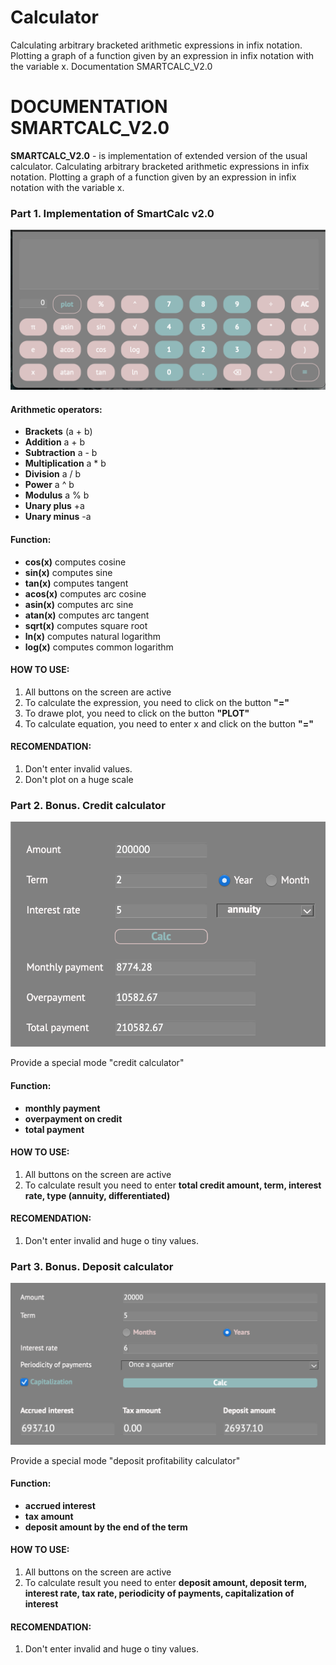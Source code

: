 # Calculator
 Calculating arbitrary bracketed arithmetic expressions in infix notation. Plotting a graph of a function given by an expression in infix notation with the variable x.
Documentation SMARTCALC\_V2.0

DOCUMENTATION SMARTCALC\_V2.0
=============================

**SMARTCALC\_V2.0** - is implementation of extended version of the usual calculator. Calculating arbitrary bracketed arithmetic expressions in infix notation. Plotting a graph of a function given by an expression in infix notation with the variable x.

### Part 1. Implementation of SmartCalc v2.0

![](src/manual/main.png)

#### Arithmetic operators:

*   **Brackets** (a + b)
*   **Addition** a + b
*   **Subtraction** a - b
*   **Multiplication** a \* b
*   **Division** a / b
*   **Power** a ^ b
*   **Modulus** a % b
*   **Unary plus** +a
*   **Unary minus** -a

#### Function:

*   **cos(x)** computes cosine
*   **sin(x)** computes sine
*   **tan(x)** computes tangent
*   **acos(x)** computes arc cosine
*   **asin(x)** computes arc sine
*   **atan(x)** computes arc tangent
*   **sqrt(x)** computes square root
*   **ln(x)** computes natural logarithm
*   **log(x)** computes common logarithm

#### HOW TO USE:

1.  All buttons on the screen are active
2.  To calculate the expression, you need to click on the button **"="**
3.  To drawe plot, you need to click on the button **"PLOT"**
4.  To calculate equation, you need to enter x and click on the button **"="**

#### RECOMENDATION:

1.  Don't enter invalid values.
2.  Don't plot on a huge scale

### Part 2. Bonus. Credit calculator

![](src/manual/credit.png)

Provide a special mode "credit calculator"

#### Function:

*   **monthly payment**
*   **overpayment on credit**
*   **total payment**

#### HOW TO USE:

1.  All buttons on the screen are active
2.  To calculate result you need to enter **total credit amount, term, interest rate, type (annuity, differentiated)**

#### RECOMENDATION:

1.  Don't enter invalid and huge o tiny values.

### Part 3. Bonus. Deposit calculator

![](src/manual/deposit.png)

Provide a special mode "deposit profitability calculator"

#### Function:

*   **accrued interest**
*   **tax amount**
*   **deposit amount by the end of the term**

#### HOW TO USE:

1.  All buttons on the screen are active
2.  To calculate result you need to enter **deposit amount, deposit term, interest rate, tax rate, periodicity of payments, capitalization of interest**

#### RECOMENDATION:

1.  Don't enter invalid and huge o tiny values.
